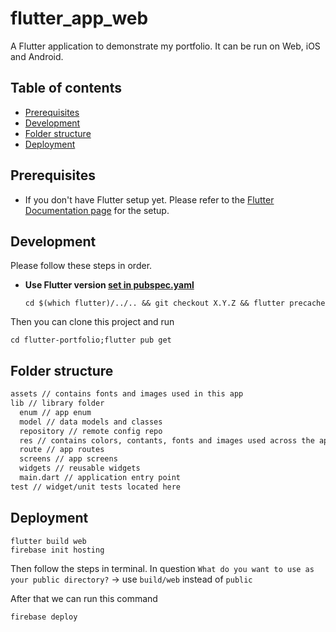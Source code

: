# flutter_app_web

A Flutter application to demonstrate my portfolio. It can be run on Web, iOS and Android.

## Table of contents

- [Prerequisites](#prerequisites)
- [Development](#development)
- [Folder structure](#folder-structure)
- [Deployment](#deployment)

## Prerequisites

- If you don't have Flutter setup yet. Please refer to the [Flutter Documentation page](https://docs.flutter.dev/get-started/install) for the setup.

## Development

Please follow these steps in order.

- **Use Flutter version [set in pubspec.yaml](https://github.com/hhoa/flutter-portfolio/blob/feature/flutter-3/pubspec.yaml#L22)**

  ```shell
  cd $(which flutter)/../.. && git checkout X.Y.Z && flutter precache
  ```
  
Then you can clone this project and run

```shell
cd flutter-portfolio;flutter pub get
```

## Folder structure

```txt
assets // contains fonts and images used in this app
lib // library folder
  enum // app enum
  model // data models and classes
  repository // remote config repo
  res // contains colors, contants, fonts and images used across the app
  route // app routes
  screens // app screens
  widgets // reusable widgets
  main.dart // application entry point
test // widget/unit tests located here
```

## Deployment

```shell
flutter build web
firebase init hosting
```

Then follow the steps in terminal. In question `What do you want to use as your public directory?` 
-> use `build/web` instead of `public`

After that we can run this command

```shell
firebase deploy
```